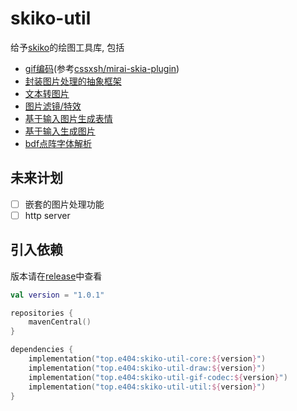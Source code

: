 # skiko-util

给予[skiko](https://github.com/JetBrains/skiko)的绘图工具库, 包括

- [gif编码](skiko-util-gif-codec/src/main/kotlin/gif)(参考[cssxsh/mirai-skia-plugin](https://github.com/cssxsh/mirai-skia-plugin))
- [封装图片处理的抽象框架](skiko-util-gif-codec/src/main/kotlin/frame)
- [文本转图片](skiko-util-draw/src/main/kotlin)
- [图片滤镜/特效](skiko-util-core/src/main/kotlin/handler/list)
- [基于输入图片生成表情](skiko-util-core/src/main/kotlin/handler/face)
- [基于输入生成图片](skiko-util-core/src/main/kotlin/generator/list)
- [bdf点阵字体解析](skiko-util-bdf-parser/src/main/kotlin)

## 未来计划

- [ ] 嵌套的图片处理功能
- [ ] http server

## 引入依赖

版本请在[release](https://github.com/4o4E/skiko-util/releases)中查看

```kotlin
val version = "1.0.1"

repositories {
    mavenCentral()
}

dependencies {
    implementation("top.e404:skiko-util-core:${version}")
    implementation("top.e404:skiko-util-draw:${version}")
    implementation("top.e404:skiko-util-gif-codec:${version}")
    implementation("top.e404:skiko-util-util:${version}")
}
```
